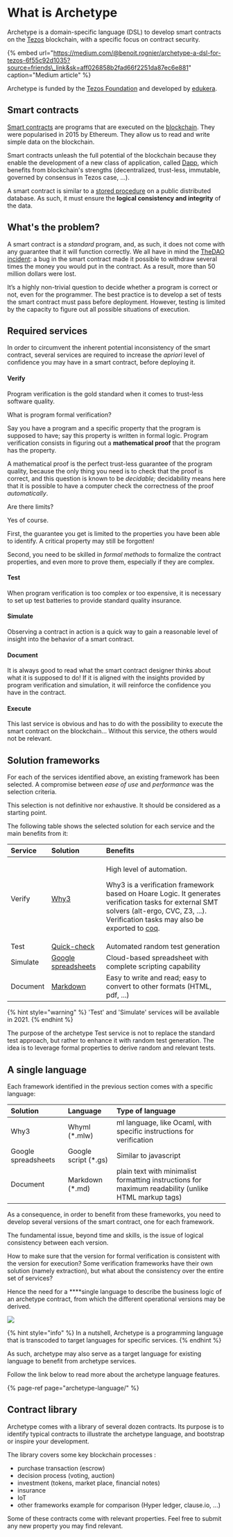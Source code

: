 # What is Archetype

Archetype is a domain-specific language \(DSL\) to develop smart contracts on the [Tezos](https://tezos.com/) blockchain, with a specific focus on contract security.

{% embed url="https://medium.com/@benoit.rognier/archetype-a-dsl-for-tezos-6f55c92d1035?source=friends\_link&sk=aff026858b2fad66f2251da87ec6e881" caption="Medium article" %}

Archetype is funded by the [Tezos Foundation](https://tezos.foundation/) and developed by [edukera](https://www.edukera.com).

## Smart contracts

[Smart contracts](https://en.wikipedia.org/wiki/Smart_contract) are programs that are executed on the [blockchain](https://en.wikipedia.org/wiki/Blockchain). They were popularised in 2015 by Ethereum. They allow us to read and write simple data on the blockchain. 

Smart contracts unleash the full potential of the blockchain because they enable the development of a new class of application, called [Dapp](https://www.youtube.com/watch?v=CDQX8inMCt0), which benefits from blockchain's strengths \(decentralized, trust-less, immutable, governed by consensus in Tezos case, ...\). 

A smart contract is similar to a [stored procedure](https://en.wikipedia.org/wiki/Stored_procedure) on a public distributed database. As such, it must ensure the **logical consistency and integrity** of the data.

## What's the problem?

A smart contract is a _standard_ program, and, as such, it does not come with any guarantee that it will function correctly. We all have in mind the [TheDAO incident](https://www.vice.com/en_us/article/qkjz4x/thedao): a bug in the smart contract made it possible to withdraw several times the money you would put in the contract. As a result, more than 50 million dollars were lost.

It’s a highly non-trivial question to decide whether a program is correct or not, even for the programmer. The best practice is to develop a set of tests the smart contract must pass before deployment. However, testing is limited by the capacity to figure out all possible situations of execution. 

## Required services

In order to circumvent the inherent potential inconsistency of the smart contract, several services are required to increase the _apriori_ level of confidence you may have in a smart contract, before deploying it.

#### Verify

Program verification is the gold standard when it comes to trust-less software quality.

What is program formal verification?

Say you have a program and a specific property that the program is supposed to have; say this property is written in formal logic. Program verification consists in figuring out a **mathematical proof** that the program has the property.

A mathematical proof is the perfect trust-less guarantee of the program quality, because the only thing you need is to check that the proof is correct, and this question is known to be _decidable;_ decidability means here that it is possible to have a computer check the correctness of the proof _automatically_.

Are there limits? 

Yes of course. 

First, the guarantee you get is limited to the properties you have been able to identify. A critical property may still be forgotten!

Second, you need to be skilled in _formal methods_ to formalize the contract properties, and even more to prove them, especially if they are complex.

#### Test

When program verification is too complex or too expensive, it is necessary to set up test batteries to provide standard quality insurance.

#### Simulate

Observing a contract in action is a quick way to gain a reasonable level of insight into the behavior of a smart contract.

#### Document

It is always good to read what the smart contract designer thinks about what it is supposed to do! If it is aligned with the insights provided by program verification and simulation, it will reinforce the confidence you have in the contract.

#### Execute

This last service is obvious and has to do with the possibility to execute the smart contract on the blockchain... Without this service, the others would not be relevant.

## Solution frameworks

For each of the services identified above, an existing framework has been selected. A compromise between _ease of use_ and _performance_ was the selection criteria. 

This selection is not definitive nor exhaustive. It should be considered as a starting point.

The following table shows the selected solution for each service and the main benefits from it:

<table>
  <thead>
    <tr>
      <th style="text-align:left">Service</th>
      <th style="text-align:left">Solution</th>
      <th style="text-align:left">Benefits</th>
    </tr>
  </thead>
  <tbody>
    <tr>
      <td style="text-align:left">Verify</td>
      <td style="text-align:left"><a href="http://why3.lri.fr/">Why3</a>
      </td>
      <td style="text-align:left">
        <p>High level of automation.</p>
        <p>Why3 is a verification framework based on Hoare Logic. It generates verification
          tasks for external SMT solvers (alt-ergo, CVC, Z3, ...). Verification tasks
          may also be exported to <a href="https://coq.inria.fr">coq</a>.</p>
      </td>
    </tr>
    <tr>
      <td style="text-align:left">Test</td>
      <td style="text-align:left"><a href="https://www.cs.tufts.edu/~nr/cs257/archive/john-hughes/quick.pdf">Quick-check</a>
      </td>
      <td style="text-align:left">Automated random test generation</td>
    </tr>
    <tr>
      <td style="text-align:left">Simulate</td>
      <td style="text-align:left"><a href="https://gsuite.google.com/intl/en_za/products/sheets/">Google spreadsheets</a>
      </td>
      <td style="text-align:left">Cloud-based spreadsheet with complete scripting capability</td>
    </tr>
    <tr>
      <td style="text-align:left">Document</td>
      <td style="text-align:left"><a href="https://en.wikipedia.org/wiki/Markdown">Markdown</a>
      </td>
      <td style="text-align:left">Easy to write and read; easy to convert to other formats (HTML, pdf, ...)</td>
    </tr>
  </tbody>
</table>

{% hint style="warning" %}
'Test' and 'Simulate' services will be available in 2021.
{% endhint %}

The purpose of the archetype Test service is not to replace the standard test approach, but rather to enhance it with random test generation. The idea is to leverage formal properties to derive random and relevant tests.

## A single language

Each framework identified in the previous section comes with a specific language:

| Solution | Language | Type of language |
| :--- | :--- | :--- |
| Why3 | Whyml \(\*.mlw\) | ml language, like Ocaml,  with specific instructions for verification |
| Google spreadsheets | Google script \(\*.gs\) | Similar to javascript |
| Document | Markdown \(\*.md\) | plain text with minimalist formatting  instructions for maximum readability  \(unlike HTML markup tags\) |

As a consequence, in order to benefit from these frameworks, you need to develop several versions of the smart contract, one for each framework.

The fundamental issue, beyond time and skills, is the issue of logical consistency between each version. 

How to make sure that the version for formal verification is consistent with the version for execution? Some verification frameworks have their own solution \(namely extraction\), but what about the consistency over the entire set of services?

Hence the need for a ****single language to describe the business logic of an archetype contract, from which the different operational versions may be derived.

![](.gitbook/assets/targets.png)

{% hint style="info" %}
In a nutshell, Archetype is a programming language that is transcoded to target languages for specific services.
{% endhint %}

As such, archetype may also serve as a target language for existing language to benefit from archetype services.  

Follow the link below to read more about the archetype language features.

{% page-ref page="archetype-language/" %}

## Contract library

Archetype comes with a library of several dozen contracts. Its purpose is to identify typical contracts to illustrate the archetype language, and bootstrap or inspire your development.

The library covers some key blockchain processes :

* purchase transaction \(escrow\)
* decision process \(voting, auction\)
* investment \(tokens, market place, financial notes\)
* insurance
* IoT
* other frameworks example for comparison \(Hyper ledger, clause.io, ...\)

Some of these contracts come with relevant properties. Feel free to submit any new property you may find relevant.

